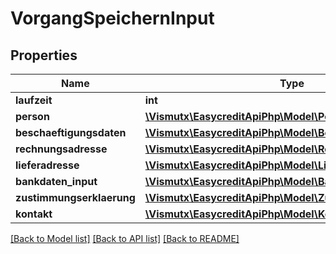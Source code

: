 # VorgangSpeichernInput

## Properties
Name | Type | Description | Notes
------------ | ------------- | ------------- | -------------
**laufzeit** | **int** | term | 
**person** | [**\Vismutx\EasycreditApiPhp\Model\Personendaten**](Personendaten.md) |  | 
**beschaeftigungsdaten** | [**\Vismutx\EasycreditApiPhp\Model\Beschaeftigungsdaten**](Beschaeftigungsdaten.md) |  | 
**rechnungsadresse** | [**\Vismutx\EasycreditApiPhp\Model\Rechnungsadresse**](Rechnungsadresse.md) |  | 
**lieferadresse** | [**\Vismutx\EasycreditApiPhp\Model\Lieferadresse**](Lieferadresse.md) |  | 
**bankdaten_input** | [**\Vismutx\EasycreditApiPhp\Model\BankdatenInput**](BankdatenInput.md) |  | 
**zustimmungserklaerung** | [**\Vismutx\EasycreditApiPhp\Model\Zustimmungserklaerung**](Zustimmungserklaerung.md) |  | 
**kontakt** | [**\Vismutx\EasycreditApiPhp\Model\Kontakt**](Kontakt.md) |  | 

[[Back to Model list]](../README.md#documentation-for-models) [[Back to API list]](../README.md#documentation-for-api-endpoints) [[Back to README]](../README.md)


